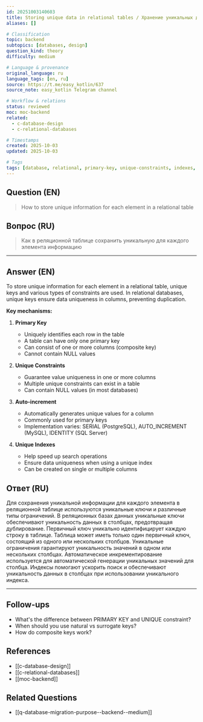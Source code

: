 ```yaml
---
id: 20251003140603
title: Storing unique data in relational tables / Хранение уникальных данных в реляционных таблицах
aliases: []

# Classification
topic: backend
subtopics: [databases, design]
question_kind: theory
difficulty: medium

# Language & provenance
original_language: ru
language_tags: [en, ru]
source: https://t.me/easy_kotlin/637
source_note: easy_kotlin Telegram channel

# Workflow & relations
status: reviewed
moc: moc-backend
related:
  - c-database-design
  - c-relational-databases

# Timestamps
created: 2025-10-03
updated: 2025-10-03

# Tags
tags: [database, relational, primary-key, unique-constraints, indexes, difficulty/medium, easy_kotlin, lang/ru, backend]
---
```

## Question (EN)
> How to store unique information for each element in a relational table
## Вопрос (RU)
> Как в реляционной таблице сохранить уникальную для каждого элемента информацию

---

## Answer (EN)

To store unique information for each element in a relational table, unique keys and various types of constraints are used. In relational databases, unique keys ensure data uniqueness in columns, preventing duplication.

**Key mechanisms:**

1. **Primary Key**
   - Uniquely identifies each row in the table
   - A table can have only one primary key
   - Can consist of one or more columns (composite key)
   - Cannot contain NULL values

2. **Unique Constraints**
   - Guarantee value uniqueness in one or more columns
   - Multiple unique constraints can exist in a table
   - Can contain NULL values (in most databases)

3. **Auto-increment**
   - Automatically generates unique values for a column
   - Commonly used for primary keys
   - Implementation varies: SERIAL (PostgreSQL), AUTO_INCREMENT (MySQL), IDENTITY (SQL Server)

4. **Unique Indexes**
   - Help speed up search operations
   - Ensure data uniqueness when using a unique index
   - Can be created on single or multiple columns

## Ответ (RU)

Для сохранения уникальной информации для каждого элемента в реляционной таблице используются уникальные ключи и различные типы ограничений. В реляционных базах данных уникальные ключи обеспечивают уникальность данных в столбцах, предотвращая дублирование. Первичный ключ уникально идентифицирует каждую строку в таблице. Таблица может иметь только один первичный ключ, состоящий из одного или нескольких столбцов. Уникальные ограничения гарантируют уникальность значений в одном или нескольких столбцах. Автоматическое инкрементирование используется для автоматической генерации уникальных значений для столбца. Индексы помогают ускорить поиск и обеспечивают уникальность данных в столбцах при использовании уникального индекса.

---

## Follow-ups
- What's the difference between PRIMARY KEY and UNIQUE constraint?
- When should you use natural vs surrogate keys?
- How do composite keys work?

## References
- [[c-database-design]]
- [[c-relational-databases]]
- [[moc-backend]]

## Related Questions
- [[q-database-migration-purpose--backend--medium]]
